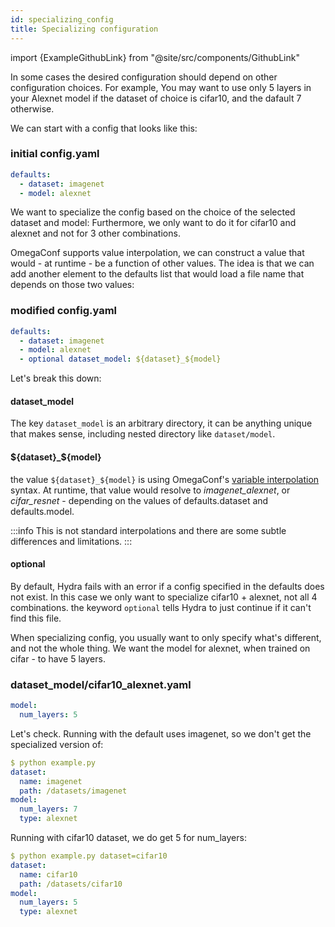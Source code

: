 ```yaml
---
id: specializing_config
title: Specializing configuration
---
```


import {ExampleGithubLink} from "@site/src/components/GithubLink"

<ExampleGithubLink text="Example application" to="examples/patterns/specializing_config-select"/>

In some cases the desired configuration should depend on other configuration choices.
For example, You may want to use only 5 layers in your Alexnet model if the dataset of choice is cifar10, and the dafault 7 otherwise.
 
We can start with a config that looks like this:
### initial config.yaml
```yaml
defaults:
  - dataset: imagenet
  - model: alexnet
```

We want to specialize the config based on the choice of the selected dataset and model:
Furthermore, we only want to do it for cifar10 and alexnet and not for 3 other combinations.

OmegaConf supports value interpolation, we can construct a value that would - at runtime - be a function of other values.
The idea is that we can add another element to the defaults list that would load a file name that depends on those two values:
### modified config.yaml
```yaml
defaults:
  - dataset: imagenet
  - model: alexnet
  - optional dataset_model: ${dataset}_${model}
```

Let's break this down:
#### dataset_model
The key `dataset_model` is an arbitrary directory, it can be anything unique that makes sense, including nested directory like `dataset/model`.

#### ${dataset}_${model}
the value `${dataset}_${model}` is using OmegaConf's [variable interpolation](https://omegaconf.readthedocs.io/en/latest/usage.html#variable-interpolation) syntax.
At runtime, that value would resolve to *imagenet_alexnet*, or *cifar_resnet* - depending on the values of defaults.dataset and defaults.model.

:::info
This is not standard interpolations and there are some subtle differences and limitations.
:::


#### optional
By default, Hydra fails with an error if a config specified in the defaults does not exist.
In this case we only want to specialize cifar10 + alexnet, not all 4 combinations.
the keyword `optional` tells Hydra to just continue if it can't find this file.

When specializing config, you usually want to only specify what's different, and not the whole thing.
We want the model for alexnet, when trained on cifar - to have 5 layers.

### dataset_model/cifar10_alexnet.yaml
```yaml
model:
  num_layers: 5
```
 
Let's check. Running with the default uses imagenet, so we don't get the specialized version of:

```yaml
$ python example.py 
dataset:
  name: imagenet
  path: /datasets/imagenet
model:
  num_layers: 7
  type: alexnet
```

Running with cifar10 dataset, we do get 5 for num_layers:
```yaml
$ python example.py dataset=cifar10
dataset:
  name: cifar10
  path: /datasets/cifar10
model:
  num_layers: 5
  type: alexnet
```
